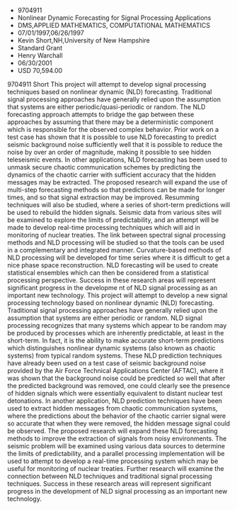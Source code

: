 
* 9704911
* Nonlinear Dynamic Forecasting for Signal Processing Applications
* DMS,APPLIED MATHEMATICS, COMPUTATIONAL MATHEMATICS
* 07/01/1997,06/26/1997
* Kevin Short,NH,University of New Hampshire
* Standard Grant
* Henry Warchall
* 06/30/2001
* USD 70,594.00

9704911 Short This project will attempt to develop signal processing techniques
based on nonlinear dynamic (NLD) forecasting. Traditional signal processing
approaches have generally relied upon the assumption that systems are either
periodic/quasi-periodic or random. The NLD forecasting approach attempts to
bridge the gap between these approaches by assuming that there may be a
deterministic component which is responsible for the observed complex behavior.
Prior work on a test case has shown that it is possible to use NLD forecasting
to predict seismic background noise sufficiently well that it is possible to
reduce the noise by over an order of magnitude, making it possible to see hidden
teleseismic events. In other applications, NLD forecasting has been used to
unmask secure chaotic communication schemes by predicting the dynamics of the
chaotic carrier with sufficient accuracy that the hidden messages may be
extracted. The proposed research will expand the use of multi-step forecasting
methods so that predictions can be made for longer times, and so that signal
extraction may be improved. Resumming techniques will also be studied, where a
series of short-term predictions will be used to rebuild the hidden signals.
Seismic data from various sites will be examined to explore the limits of
predictability, and an attempt will be made to develop real-time processing
techniques which will aid in monitoring of nuclear treaties. The link between
spectral signal processing methods and NLD processing will be studied so that
the tools can be used in a complementary and integrated manner. Curvature-based
methods of NLD processing will be developed for time series where it is
difficult to get a nice phase space reconstruction. NLD forecasting will be used
to create statistical ensembles which can then be considered from a statistical
processing perspective. Success in these research areas will represent
significant progress in the developme nt of NLD signal processing as an
important new technology. This project will attempt to develop a new signal
processing technology based on nonlinear dynamic (NLD) forecasting. Traditional
signal processing approaches have generally relied upon the assumption that
systems are either periodic or random. NLD signal processing recognizes that
many systems which appear to be random may be produced by processes which are
inherently predictable, at least in the short-term. In fact, it is the ability
to make accurate short-term predictions which distinguishes nonlinear dynamic
systems (also known as chaotic systems) from typical random systems. These NLD
prediction techniques have already been used on a test case of seismic
background noise provided by the Air Force Technical Applications Center
(AFTAC), where it was shown that the background noise could be predicted so well
that after the predicted background was removed, one could clearly see the
presence of hidden signals which were essentially equivalent to distant nuclear
test detonations. In another application, NLD prediction techniques have been
used to extract hidden messages from chaotic communication systems, where the
predictions about the behavior of the chaotic carrier signal were so accurate
that when they were removed, the hidden message signal could be observed. The
proposed research will expand these NLD forecasting methods to improve the
extraction of signals from noisy environments. The seismic problem will be
examined using various data sources to determine the limits of predictability,
and a parallel processing implementation will be used to attempt to develop a
real-time processing system which may be useful for monitoring of nuclear
treaties. Further research will examine the connection between NLD techniques
and traditional signal processing techniques. Success in these research areas
will represent significant progress in the development of NLD signal processing
as an important new technology.

